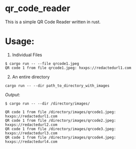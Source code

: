 # qr_code_reader

This is a simple QR Code Reader written in rust.

# Usage:

1. Individual Files
```
$ cargo run -- --file qrcode1.jpeg
QR code 1 from file qrcode1.jpeg: hxxps://redactedurl1.com
```
2. An entire directory
```
cargo run -- --dir path_to_directory_with_images
```

*Output*:

```
$ cargo run -- --dir /directory/images/

QR code 1 from file /directory/images/qrcode1.jpeg: hxxps://redactedurl1.com
QR code 1 from file /directory/images/qrcode2.jpeg: hxxps://redactedurl2.com
QR code 1 from file /directory/images/qrcode3.jpeg: hxxps://redactedurl3.com
QR code 1 from file /directory/images/qrcode4.jpeg: hxxps://redactedurl4.com
```

